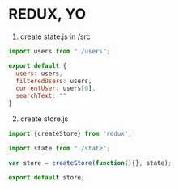 # REDUX, YO
1. create state.js in /src
```javascript
import users from "./users";

export default {
  users: users,
  filteredUsers: users,
  currentUser: users[0],
  searchText: ""
}
```
2. create store.js
```javascript
import {createStore} from 'redux';

import state from "./state";

var store = createStore(function(){}, state);

export default store;
```

